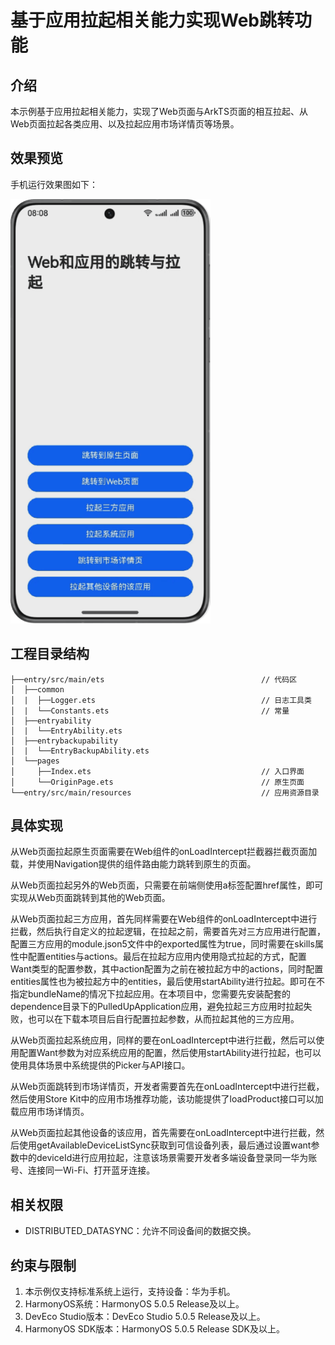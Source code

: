 # 基于应用拉起相关能力实现Web跳转功能

## 介绍

本示例基于应用拉起相关能力，实现了Web页面与ArkTS页面的相互拉起、从Web页面拉起各类应用、以及拉起应用市场详情页等场景。

## 效果预览
手机运行效果图如下：

![](./screenshots/device/phone.png)


## 工程目录结构

```
├──entry/src/main/ets                                   // 代码区
│  ├──common
│  |  ├──Logger.ets                                     // 日志工具类
│  |  └──Constants.ets                                  // 常量
│  ├──entryability
│  |  └──EntryAbility.ets
│  ├──entrybackupability
│  |  └──EntryBackupAbility.ets
│  └──pages
│     ├──Index.ets                                      // 入口界面
│     └──OriginPage.ets                                 // 原生页面
└──entry/src/main/resources                             // 应用资源目录
```

## 具体实现

从Web页面拉起原生页面需要在Web组件的onLoadIntercept拦截器拦截页面加载，并使用Navigation提供的组件路由能力跳转到原生的页面。

从Web页面拉起另外的Web页面，只需要在前端侧使用a标签配置href属性，即可实现从Web页面跳转到其他的Web页面。

从Web页面拉起三方应用，首先同样需要在Web组件的onLoadIntercept中进行拦截，然后执行自定义的拉起逻辑，在拉起之前，需要首先对三方应用进行配置，配置三方应用的module.json5文件中的exported属性为true，同时需要在skills属性中配置entities与actions。最后在拉起方应用内使用隐式拉起的方式，配置Want类型的配置参数，其中action配置为之前在被拉起方中的actions，同时配置entities属性也为被拉起方中的entities，最后使用startAbility进行拉起。即可在不指定bundleName的情况下拉起应用。在本项目中，您需要先安装配套的dependence目录下的PulledUpApplication应用，避免拉起三方应用时拉起失败，也可以在下载本项目后自行配置拉起参数，从而拉起其他的三方应用。

从Web页面拉起系统应用，同样的要在onLoadIntercept中进行拦截，然后可以使用配置Want参数为对应系统应用的配置，然后使用startAbility进行拉起，也可以使用具体场景中系统提供的Picker与API接口。

从Web页面跳转到市场详情页，开发者需要首先在onLoadIntercept中进行拦截，然后使用Store Kit中的应用市场推荐功能，该功能提供了loadProduct接口可以加载应用市场详情页。

从Web页面拉起其他设备的该应用，首先需要在onLoadIntercept中进行拦截，然后使用getAvailableDeviceListSync获取到可信设备列表，最后通过设置want参数中的deviceId进行应用拉起，注意该场景需要开发者多端设备登录同一华为账号、连接同一Wi-Fi、打开蓝牙连接。

## 相关权限

* DISTRIBUTED_DATASYNC：允许不同设备间的数据交换。

## 约束与限制

1. 本示例仅支持标准系统上运行，支持设备：华为手机。
2. HarmonyOS系统：HarmonyOS 5.0.5 Release及以上。
3. DevEco Studio版本：DevEco Studio 5.0.5 Release及以上。
4. HarmonyOS SDK版本：HarmonyOS 5.0.5 Release SDK及以上。